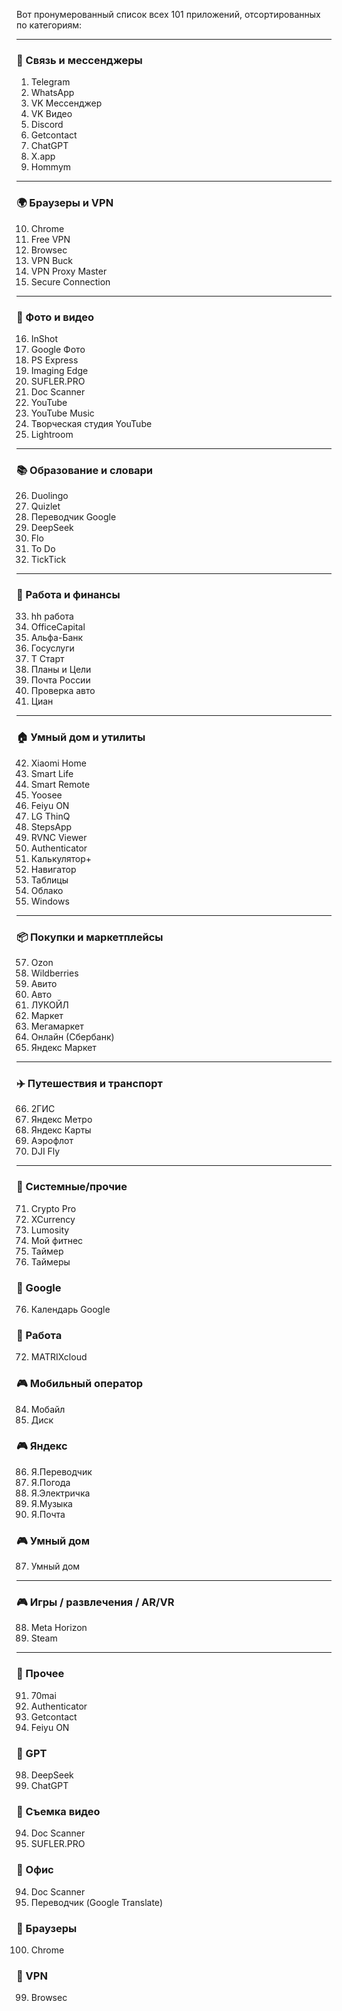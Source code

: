 Вот пронумерованный список всех 101 приложений, отсортированных по категориям:

---

### 📱 Связь и мессенджеры

1. Telegram
2. WhatsApp
3. VK Мессенджер
4. VK Видео
5. Discord
6. Getcontact
7. ChatGPT
8. X.app
9. Hommym

---

### 🌍 Браузеры и VPN

10. Chrome
11. Free VPN
12. Browsec
13. VPN Buck
14. VPN Proxy Master
15. Secure Connection

---

### 📸 Фото и видео

16. InShot
17. Google Фото
18. PS Express
19. Imaging Edge
20. SUFLER.PRO
21. Doc Scanner
22. YouTube
23. YouTube Music
24. Творческая студия YouTube
25. Lightroom

---

### 📚 Образование и словари

26. Duolingo
27. Quizlet
28. Переводчик Google
29. DeepSeek
30. Flo
31. To Do
32. TickTick

---

### 💼 Работа и финансы

33. hh работа
34. OfficeCapital
35. Альфа-Банк
36. Госуслуги
37. Т Старт
38. Планы и Цели
39. Почта России
40. Проверка авто
41. Циан

---

### 🏠 Умный дом и утилиты

42. Xiaomi Home
43. Smart Life
44. Smart Remote
45. Yoosee
46. Feiyu ON
47. LG ThinQ
48. StepsApp
49. RVNC Viewer
51. Authenticator
52. Калькулятор+
53. Навигатор
54. Таблицы
55. Облако
56. Windows

---

### 📦 Покупки и маркетплейсы

57. Ozon
58. Wildberries
59. Авито
60. Авто
61. ЛУКОЙЛ
62. Маркет
63. Мегамаркет
64. Онлайн (Сбербанк)
65. Яндекс Маркет

---

### ✈️ Путешествия и транспорт

66. 2ГИС
67. Яндекс Метро
68. Яндекс Карты
69. Аэрофлот
70. DJI Fly

---

### 🔧 Системные/прочие
71. Crypto Pro
73. XCurrency
75. Lumosity
77. Мой фитнес
78. Таймер
79. Таймеры

### 🔧 Google
76. Календарь Google

### 🔧 Работа
72. MATRIXcloud

### 🎮 Мобильный оператор
84. Мобайл
85. Диск


### 🎮 Яндекс
86. Я.Переводчик
80. Я.Погода
81. Я.Электричка
82. Я.Музыка
83. Я.Почта

### 🎮 Умный дом
87. Умный дом

---

### 🎮 Игры / развлечения / AR/VR

88. Meta Horizon
89. Steam

---

### 🧸 Прочее

91. 70mai
92. Authenticator
95. Getcontact
97. Feiyu ON 


### 🧸 GPT
98. DeepSeek
96. ChatGPT

### 🧸 Съемка видео 
94. Doc Scanner
93. SUFLER.PRO

### 🧸 Офис
94. Doc Scanner
101. Переводчик (Google Translate)

### 🧸 Браузеры
100. Chrome

### 🧸 VPN
99. Browsec


